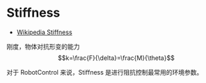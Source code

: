 # Stiffness
- [Wikipedia Stiffness](https://en.wikipedia.org/wiki/Stiffness)

刚度，物体对抗形变的能力
$$k=\frac{F}{\delta}=\frac{M}{\theta}$$

对于 RobotControl 来说，Stiffness 是进行阻抗控制最常用的环境参数。